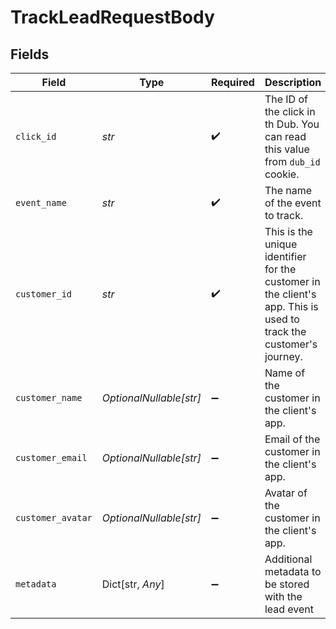 # TrackLeadRequestBody


## Fields

| Field                                                                                                             | Type                                                                                                              | Required                                                                                                          | Description                                                                                                       | Example                                                                                                           |
| ----------------------------------------------------------------------------------------------------------------- | ----------------------------------------------------------------------------------------------------------------- | ----------------------------------------------------------------------------------------------------------------- | ----------------------------------------------------------------------------------------------------------------- | ----------------------------------------------------------------------------------------------------------------- |
| `click_id`                                                                                                        | *str*                                                                                                             | :heavy_check_mark:                                                                                                | The ID of the click in th Dub. You can read this value from `dub_id` cookie.                                      |                                                                                                                   |
| `event_name`                                                                                                      | *str*                                                                                                             | :heavy_check_mark:                                                                                                | The name of the event to track.                                                                                   | Sign up                                                                                                           |
| `customer_id`                                                                                                     | *str*                                                                                                             | :heavy_check_mark:                                                                                                | This is the unique identifier for the customer in the client's app. This is used to track the customer's journey. |                                                                                                                   |
| `customer_name`                                                                                                   | *OptionalNullable[str]*                                                                                           | :heavy_minus_sign:                                                                                                | Name of the customer in the client's app.                                                                         |                                                                                                                   |
| `customer_email`                                                                                                  | *OptionalNullable[str]*                                                                                           | :heavy_minus_sign:                                                                                                | Email of the customer in the client's app.                                                                        |                                                                                                                   |
| `customer_avatar`                                                                                                 | *OptionalNullable[str]*                                                                                           | :heavy_minus_sign:                                                                                                | Avatar of the customer in the client's app.                                                                       |                                                                                                                   |
| `metadata`                                                                                                        | Dict[str, *Any*]                                                                                                  | :heavy_minus_sign:                                                                                                | Additional metadata to be stored with the lead event                                                              |                                                                                                                   |
